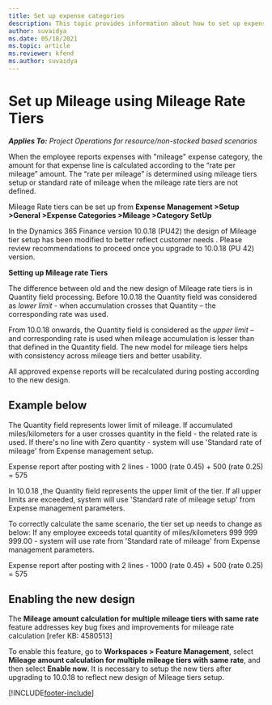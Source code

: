 ```yaml
---
title: Set up expense categories
description: This topic provides information about how to set up expense categories and shared categories for expense reports.
author: suvaidya
ms.date: 05/18/2021
ms.topic: article
ms.reviewer: kfend 
ms.author: suvaidya
---
```


# Set up Mileage using Mileage Rate Tiers

_**Applies To:** Project Operations for resource/non-stocked based scenarios_

When the employee reports expenses with "mileage" expense category, the amount for that expense line is calculated according to the “rate per mileage” amount.  The “rate per mileage” is determined using mileage tiers setup or standard rate of mileage when the mileage rate tiers are not defined. 

Mileage Rate tiers can be set up from **Expense Management >Setup >General >Expense Categories >Mileage >Category SetUp**

In  the Dynamics 365 Finance version 10.0.18 (PU42) the design of Mileage tier setup has been modified to better reflect customer needs . Please review recommendations to proceed once you upgrade to 10.0.18 (PU 42) version. 

**Setting up Mileage rate Tiers** 

The difference between old and the new design of Mileage rate tiers is in Quantity field processing. 
Before 10.0.18 the Quantity field was considered as *lower limit* - when accumulation crosses that Quantity – the corresponding rate was used. 

From 10.0.18 onwards, the Quantity field is considered as the *upper limit* – and corresponding rate is used when mileage accumulation is lesser than that defined in the Quantity field.  The new model for mileage tiers helps with consistency across mileage tiers and better usability.   

All approved expense reports will be recalculated during posting according to the new design.

## Example below 
 
The Quantity field represents lower limit of mileage. If accumulated miles/kilometers for a user crosses quantity in the field - the related rate is used. If there's no line with Zero quantity - system will use 'Standard rate of mileage' from Expense management setup. 
 
Expense report after posting with 2 lines - 1000 (rate 0.45) +  500 (rate 0.25) = 575

In 10.0.18 ,the Quantity field represents the upper limit of the tier. If all upper limits are exceeded, system will use 'Standard rate of mileage setup' from Expense management parameters. 
 
To correctly calculate the same scenario, the tier set up needs to change as below: 
If any employee exceeds total quantity of miles/kilometers 999 999 999.00 - system will use rate from 'Standard rate of mileage' from Expense management parameters. 
  
Expense report after posting with 2 lines - 1000 (rate 0.45) +  500 (rate 0.25) = 575

## Enabling the new design

The **Mileage amount calculation for multiple mileage tiers with same rate** feature addresses key bug fixes and improvements for mileage rate calculation [refer KB: 4580513]

To enable this feature, go to **Workspaces > Feature Management**, select **Mileage amount calculation for multiple mileage tiers with same rate**, and then select **Enable now**.
It is necessary to setup the new tiers after upgrading to 10.0.18 to reflect new design of Mileage tiers setup. 

[!INCLUDE[footer-include](../includes/footer-banner.md)]

